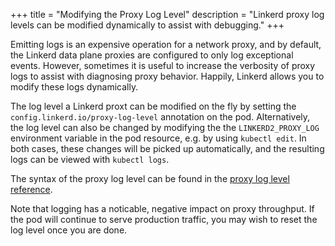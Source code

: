+++
title = "Modifying the Proxy Log Level"
description = "Linkerd proxy log levels can be modified dynamically to assist with debugging."
+++

Emitting logs is an expensive operation for a network proxy, and by default,
the Linkerd data plane proxies are configured to only log exceptional events.
However, sometimes it is useful to increase the verbosity of proxy logs to
assist with diagnosing proxy behavior. Happily, Linkerd allows you to modify
these logs dynamically.

The log level a Linkerd proxt can be modified on the fly by setting the
`config.linkerd.io/proxy-log-level` annotation on the pod.  Alternatively, the
log level can also be changed by modifying the the `LINKERD2_PROXY_LOG`
environment variable in the pod resource, e.g. by using `kubectl edit`.  In
both cases, these changes will be picked up automatically, and the resulting
logs can be viewed with `kubectl logs`.

The syntax of the proxy log level can be found in the [proxy log level
reference](/2/reference/proxy-log-level/).

Note that logging has a noticable, negative impact on proxy throughput. If the
pod will continue to serve production traffic, you may wish to reset the log
level once you are done.


